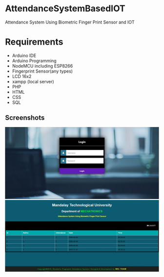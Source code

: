 # AttendanceSystemBasedIOT
Attendance System Using Biometric Finger Print Sensor and IOT
# Requirements
* Arduino IDE
* Arduino Programming
* NodeMCU including ESP8266
* Fingerprint Sensor(any types)
* LCD 16x2
* xampp (local server)
* PHP
* HTML
* CSS
* SQL
## Screenshots
![Screenshot](ss1.JPG)
![Screenshot](ss2.JPG)
